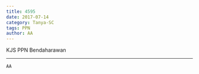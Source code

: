 ```yaml
---
title: 4595
date: 2017-07-14
category: Tanya-SC
tags: PPN
author: AA
---
```


KJS PPN Bendaharawan

---



`AA`
